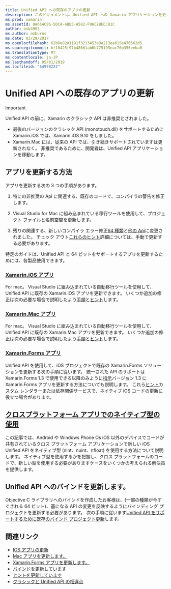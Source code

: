 ```yaml
---
title: Unified API への既存のアプリの更新
description: このドキュメントは、Unified API への Xamarin アプリケーションを更新する方法を説明するさまざまなガイドにリンクしています。 Xamarin.iOS アプリでは、Xamarin.Mac アプリがについて説明します。 Xamarin.Forms アプリでは、クロス プラットフォーム アプリ、およびバインド プロジェクトでのネイティブ型です。
ms.prod: xamarin
ms.assetid: 8A654C95-5DCA-4BB5-A582-F96C2BECC81C
author: asb3993
ms.author: amburns
ms.date: 03/29/2017
ms.openlocfilehash: 62b8e82a1191f3213453e9a213ea615e476662d5
ms.sourcegitcommit: bf18425f97b48661ab6b775195eac76b356eeba0
ms.translationtype: MT
ms.contentlocale: ja-JP
ms.lasthandoff: 05/01/2019
ms.locfileid: "64978222"
---
```

# <a name="updating-existing-apps-to-the-unified-api"></a>Unified API への既存のアプリの更新

> [!IMPORTANT]
> Unified API の前に、Xamarin のクラシック API は非推奨とされました。
> - 最後のバージョンのクラシック API (monotouch.dll) をサポートするために Xamarin.iOS では、Xamarin.iOS 9.10 をしました。
> - Xamarin.Mac には、従来の API では、引き続きサポートされていますは更新されなく。 非推奨であるために、開発者は、Unified API アプリケーションを移動します。

## <a name="how-to-update-your-apps"></a>アプリを更新する方法

アプリを更新する次の 3 つの手順があります。

1. 特にの非推奨の Api に関連する、既存のコードで、コンパイラの警告を修正します。

2. Visual Studio for Mac に組み込まれている移行ツールを使用して、プロジェクト ファイルと名前空間を更新します。

3. 残りの関連する、新しいコンパイラ エラー修正[64 種類](~/cross-platform/macios/nativetypes.md)と[他の Api](~/cross-platform/macios/unified/overview.md#deprecated-typos)に変更されました。 チェック アウト[これらのヒント](~/cross-platform/macios/unified/updating-tips.md)詳細については、手動で更新する必要があります。

特定のガイドは、Unified API と 64 ビットをサポートするアプリを更新するためには、各製品使用できます。

### <a name="xamarinios-appscross-platformmaciosunifiedupdating-ios-appsmd"></a>[Xamarin.iOS アプリ](~/cross-platform/macios/unified/updating-ios-apps.md)

For mac。 Visual Studio に組み込まれている自動移行ツールを使用して、Unified API に既存の Xamarin.iOS アプリを更新できます。 いくつか追加の修正は次の必要な場合で説明したよう[手順](~/cross-platform/macios/unified/updating-ios-apps.md)と[ヒント](~/cross-platform/macios/unified/updating-tips.md)します。

###  <a name="xamarinmac-appscross-platformmaciosunifiedupdating-mac-appsmd"></a>[Xamarin.Mac アプリ](~/cross-platform/macios/unified/updating-mac-apps.md)

For mac。 Visual Studio に組み込まれている自動移行ツールを使用して、Unified API に既存の Xamarin.Mac アプリを更新できます。 いくつか追加の修正は次の必要な場合で説明したよう[手順](~/cross-platform/macios/unified/updating-mac-apps.md)と[ヒント](~/cross-platform/macios/unified/updating-tips.md)します。

###  <a name="xamarinforms-appscross-platformmaciosunifiedupdating-xamarin-forms-appsmd"></a>[Xamarin.Forms アプリ](~/cross-platform/macios/unified/updating-xamarin-forms-apps.md)

Unified API を使用して、iOS プロジェクトで既存の Xamarin.Forms ソリューションを更新する次の手順に従います。 統一された API のサポートは Xamarin.Forms 1.3 で使用できる以降のみように[指示](~/cross-platform/macios/unified/updating-xamarin-forms-apps.md)バージョン 1.3 に Xamarin.Forms アプリを更新する方法についても説明します。 これら[ヒント](~/cross-platform/macios/unified/updating-tips.md)カスタム レンダラーまたは依存関係サービスで、ネイティブ iOS コードの更新に役立つ場合があります。

## <a name="working-with-native-types-in-cross-platform-appscross-platformmaciosnativetypesmd"></a>[クロスプラットフォーム アプリでのネイティブ型の使用](~/cross-platform/macios/nativetypes.md)

この記事では、Android や Windows Phone Os iOS 以外のデバイスでコードが共有されているクロス プラットフォーム アプリケーションで新しい iOS Unified API をネイティブ型 (nint、nuint、nfloat) を使用する方法について説明します。 ネイティブ型を使用するかを把握し、クロス プラットフォームのコードで、新しい型を使用する必要がありますケースをいくつかの考えられる解決策を提供します。

## <a name="update-bindings-to-the-unified-api"></a>Unified API へのバインドを更新します。

Objective C ライブラリへのバインドを作成したお客様は、(一部の種類が今すぐされる 64 ビット)、基になる API の変更を反映するようにバインディング プロジェクトを更新する必要があります。
次の手順に従います[Unified API をサポートするために既存のバインド プロジェクト更新](~/cross-platform/macios/unified/update-binding.md)します。

## <a name="related-links"></a>関連リンク

- [IOS アプリの更新](~/cross-platform/macios/unified/updating-ios-apps.md)
- [Mac アプリを更新します。](~/cross-platform/macios/unified/updating-mac-apps.md)
- [Xamarin.Forms アプリを更新します。](~/cross-platform/macios/unified/updating-xamarin-forms-apps.md)
- [バインドを更新しています](~/cross-platform/macios/unified/update-binding.md)
- [ヒントを更新しています](~/cross-platform/macios/unified/updating-tips.md)
- [クラシックと Unified API の相違点](https://developer.xamarin.com/releases/ios/api_changes/classic-vs-unified-8.6.0/)
